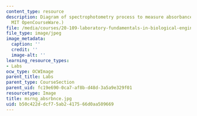 ```yaml
---
content_type: resource
description: Diagram of spectrophotometry process to measure absorbance. (Figure by
  MIT OpenCourseWare.)
file: /media/courses/20-109-laboratory-fundamentals-in-biological-engineering-fall-2007/b50c422ddcf75ab2417566d0aa509669_msrng_absrbnce.jpg
file_type: image/jpeg
image_metadata:
  caption: ''
  credit: ''
  image-alt: ''
learning_resource_types:
- Labs
ocw_type: OCWImage
parent_title: Labs
parent_type: CourseSection
parent_uid: fc19e690-0ca7-af8b-d48d-3a5a9e329f01
resourcetype: Image
title: msrng_absrbnce.jpg
uid: b50c422d-dcf7-5ab2-4175-66d0aa509669
---
```

